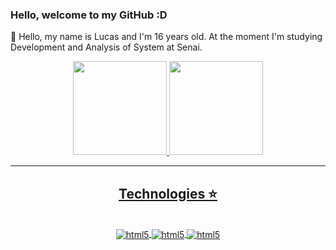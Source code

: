 ### Hello, welcome to my GitHub :D

🥝 Hello, my name is Lucas and I'm 16 years old. At the moment I'm studying Development and Analysis of System at Senai. 

<div align="center">
    <a href="https://github.com/htklucas">
  <img height="150" src="https://github-readme-stats.vercel.app/api?username=htklucas&show_icons=true&theme=tokyonight&include_all_commits=true&count_private=true"/>
  <img height="150" src="https://github-readme-stats.vercel.app/api/top-langs/?username=htklucas&layout=compact&langs_count=8&theme=tokyonight"/>
</div>
      
<hr>

<h2 align=center> Technologies ⭐</h2>

<div align="center" style="display: inline_block;"><br/>
  <img align="center" alt="html5" src="https://img.shields.io/badge/HTML-239120?style=for-the-badge&logo=html5&logoColor=white"/>
  <img align="center" alt="html5" src="https://img.shields.io/badge/CSS-239120?&style=for-the-badge&logo=css3&logoColor=white"/>
  <img align="center" alt="html5" src="https://img.shields.io/badge/JavaScript-F7DF1E?style=for-the-badge&logo=javascript&logoColor=black"/>
</div>
